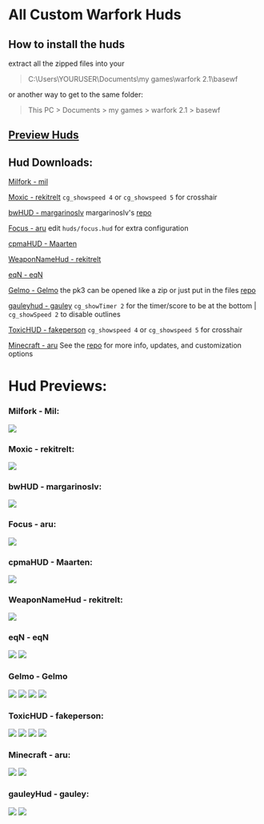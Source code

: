 # All Custom Warfork Huds
## How to install the huds
extract all the zipped files into your
> C:\Users\YOURUSER\Documents\my games\warfork 2.1\basewf

or another way to get to the same folder:

> This PC > Documents > my games > warfork 2.1 > basewf

## [Preview Huds](https://github.com/rekitrelt/WarforkHuds/blob/main/Hud%20previews/README.md)
## Hud Downloads:

[//]: # (Suggestion, alphabetize these?)

[Milfork - mil](https://github.com/rekitrelt/WarforkHuds/releases/download/Release/milfork-mil.zip)

[Moxic - rekitrelt](https://github.com/rekitrelt/WarforkHuds/releases/download/Release/moxic-rekitrelt.zip) `cg_showspeed 4` or `cg_showspeed 5` for crosshair

[bwHUD - margarinoslv](https://github.com/margarinoslv/bwHUD/raw/main/BWHUD.pk3) margarinoslv's [repo](https://github.com/margarinoslv/bwHUD)

[Focus - aru](https://github.com/rekitrelt/WarforkHuds/releases/download/Release/Focus-aru.zip) edit `huds/focus.hud` for extra configuration

[cpmaHUD - Maarten](https://github.com/rekitrelt/WarforkHuds/releases/download/Release/cpmaHUD-Maarten.rar)

[WeaponNameHud - rekitrelt](https://github.com/rekitrelt/WarforkHuds/releases/download/Release/WeaponNameHud-rekitrelt.zip)

[eqN - eqN](https://github.com/rekitrelt/WarforkHuds/releases/download/Release/eqN-eqN.zip)

[Gelmo - Gelmo](https://github.com/Gelmo/warfork-huds/blob/master/hud_gelmo_091.pk3) the pk3 can be opened like a zip or just put in the files [repo](https://github.com/Gelmo/warfork-huds/)

[gauleyhud - gauley](https://github.com/rekitrelt/WarforkHuds/blob/main/gauleyhud/gauleyhud.pk3) `cg_showTimer 2` for the timer/score to be at the bottom | `cg_showSpeed 2` to disable outlines

[ToxicHUD - fakeperson](https://github.com/rekitrelt/WarforkHuds/releases/download/Release/toxicHUD-fakeperson.zip) `cg_showspeed 4` or `cg_showspeed 5` for crosshair

[Minecraft - aru](https://gitlab.com/arutonee/warfork-minecraft-hud/-/raw/main/Minecraft.zip?ref_type=heads) See the [repo](https://gitlab.com/arutonee1/warfork-minecraft-hud) for more info, updates, and customization options


# Hud Previews:

### Milfork - Mil:
![](https://github.com/rekitrelt/WarforkHuds/blob/main/Hud%20previews/milfork.jpg?raw=true)
### Moxic - rekitrelt:
![](https://github.com/rekitrelt/WarforkHuds/blob/main/Hud%20previews/Moxic.png?raw=true)
### bwHUD - margarinoslv:
![](https://user-images.githubusercontent.com/79981890/263778903-dcd87d51-9aa5-41f8-af00-b251fdf4974a.jpg)
### Focus - aru:
![](https://github.com/rekitrelt/WarforkHuds/blob/main/Hud%20previews/Focus.jpg?raw=true)
### cpmaHUD - Maarten:
![](https://github.com/rekitrelt/WarforkHuds/blob/main/Hud%20previews/cpma.jpg?raw=true)
### WeaponNameHud - rekitrelt:
![](https://github.com/rekitrelt/WarforkHuds/blob/main/Hud%20previews/WeaponNameHud.jpg?raw=true)
### eqN - eqN
![](https://cdn.discordapp.com/attachments/1144432352446136382/1145898008970530926/20230828150007_2.jpg)
![](https://cdn.discordapp.com/attachments/1144432352446136382/1145898070450634752/20230828150404_1.jpg)
### Gelmo - Gelmo
![](https://cdn.discordapp.com/attachments/1145541732554002556/1145811681012887673/20230828140525_1.jpg)
![](https://cdn.discordapp.com/attachments/1145541732554002556/1145810873936519290/20230828134540_1.jpg)
![](https://cdn.discordapp.com/attachments/1145541732554002556/1145810874217550066/20230828134953_1.jpg)
![](https://cdn.discordapp.com/attachments/1145541732554002556/1145810874460799086/20230828135658_1.jpg)
### ToxicHUD - fakeperson:
![](https://cdn.discordapp.com/attachments/1143609877575520438/1144503615491424316/1.jpg)
![](https://cdn.discordapp.com/attachments/1143609877575520438/1144503615738892328/2.jpg)
![](https://cdn.discordapp.com/attachments/1143609877575520438/1144503615982149723/3.jpg)
![](https://cdn.discordapp.com/attachments/1143609877575520438/1144503616196067379/4.jpg)
### Minecraft - aru:
![](https://github.com/rekitrelt/WarforkHuds/blob/main/Hud%20previews/Minecraft/1.jpg?raw=true)
![](https://github.com/rekitrelt/WarforkHuds/blob/main/Hud%20previews/Minecraft/2.jpg?raw=true)
### gauleyHud - gauley:
![](https://github.com/rekitrelt/WarforkHuds/blob/main/Hud%20previews/gauley/1.png?raw=true)
![](https://github.com/rekitrelt/WarforkHuds/blob/main/Hud%20previews/gauley/2.png?raw=true)
